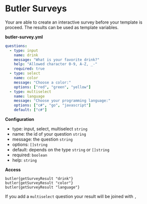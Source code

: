 # Butler Surveys

Your are able to create an interactive survey before your template is proceed. The results can be used as template variables.

**butler-survey.yml**
```yml
questions:
  - type: input
    name: drink
    message: "What is your favorite drink?"
    help: "Allowed character 0-9, A-Z, _-"
    required: true
  - type: select
    name: color
    message: "Choose a color:"
    options: ["red", "green", "yellow"]
  - type: multiselect
    name: language
    message: "Choose your programming language:"
    options: ["c#", "go", "javascript"]
    default: ["c#"]
```

**Configuration**
- type: input, select, multiselect `string`
- name: the id of your question `string`
- message: the question `string`
- options: `[]string`
- default: depends on the type `string` or `[]string`
- required: `boolean`
- help: `string`

**Access**
```
butler{getSurveyResult "drink"}
butler{getSurveyResult "color"}
butler{getSurveyResult "language"}
```

If you add a `multiselect` question your result will be joined with `,`
